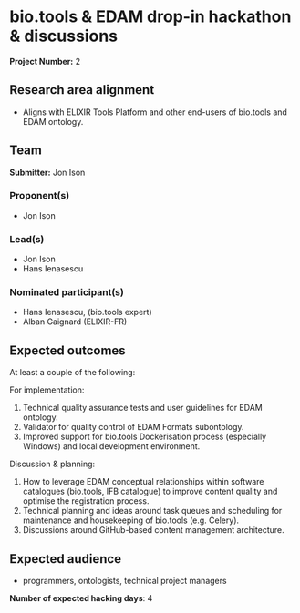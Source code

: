 # bio.tools & EDAM drop-in hackathon & discussions

**Project Number:** 2

## Research area alignment

- Aligns with ELIXIR Tools Platform and other end-users of bio.tools and EDAM ontology.

## Team

**Submitter:** Jon Ison

### Proponent(s)

- Jon Ison

### Lead(s)

- Jon Ison
- Hans Ienasescu

### Nominated participant(s)

- Hans Ienasescu, (bio.tools expert)
- Alban Gaignard (ELIXIR-FR)

## Expected outcomes

At least a couple of the following:

For implementation:
 1. Technical quality assurance tests and user guidelines for EDAM ontology.
 2. Validator for quality control of EDAM Formats subontology. 
 3. Improved support for bio.tools Dockerisation process (especially Windows) and local development environment.
 
Discussion & planning:
 1. How to leverage EDAM conceptual relationships within software catalogues (bio.tools, IFB catalogue) to improve content quality and optimise the registration process.
 2. Technical planning and ideas around task queues and scheduling for maintenance and housekeeping of bio.tools (e.g. Celery).
 3. Discussions around GitHub-based content management architecture.

## Expected audience

- programmers, ontologists, technical project managers

**Number of expected hacking days**: 4

